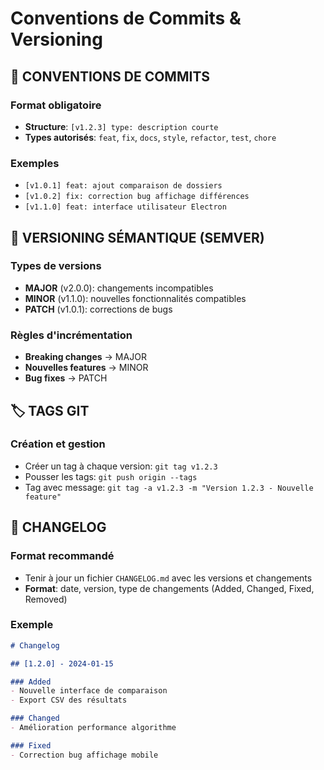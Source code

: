 # Conventions de Commits & Versioning

## 📝 CONVENTIONS DE COMMITS

### Format obligatoire
- **Structure**: `[v1.2.3] type: description courte`
- **Types autorisés**: `feat`, `fix`, `docs`, `style`, `refactor`, `test`, `chore`

### Exemples
- `[v1.0.1] feat: ajout comparaison de dossiers`
- `[v1.0.2] fix: correction bug affichage différences`
- `[v1.1.0] feat: interface utilisateur Electron`

## 🔢 VERSIONING SÉMANTIQUE (SEMVER)

### Types de versions
- **MAJOR** (v2.0.0): changements incompatibles
- **MINOR** (v1.1.0): nouvelles fonctionnalités compatibles
- **PATCH** (v1.0.1): corrections de bugs

### Règles d'incrémentation
- **Breaking changes** → MAJOR
- **Nouvelles features** → MINOR
- **Bug fixes** → PATCH

## 🏷️ TAGS GIT

### Création et gestion
- Créer un tag à chaque version: `git tag v1.2.3`
- Pousser les tags: `git push origin --tags`
- Tag avec message: `git tag -a v1.2.3 -m "Version 1.2.3 - Nouvelle feature"`

## 📜 CHANGELOG

### Format recommandé
- Tenir à jour un fichier `CHANGELOG.md` avec les versions et changements
- **Format**: date, version, type de changements (Added, Changed, Fixed, Removed)

### Exemple
```markdown
# Changelog

## [1.2.0] - 2024-01-15

### Added
- Nouvelle interface de comparaison
- Export CSV des résultats

### Changed
- Amélioration performance algorithme

### Fixed
- Correction bug affichage mobile
```